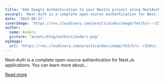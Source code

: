 ```yaml
---
title: 'Add Google Authentication to your NextJs project using NextAuth.js'
excerpt: 'Next-Auth is a complete open-source authentication for Next.Js applications. You can learn more about...'
date: '2022-08-27'
coverImage: 'https://res.cloudinary.com/practicaldev/image/fetch/s--rI5dcx_f--/c_imagga_scale,f_auto,fl_progressive,h_420,q_auto,w_1000/https://dev-to-uploads.s3.amazonaws.com/uploads/articles/lnv0r3x20jp40a5ber63.png'
author:
  name: Koders
  picture: "assets/blog/authors/koders.png"
ogImage:
  url: 'https://res.cloudinary.com/practicaldev/image/fetch/s--rI5dcx_f--/c_imagga_scale,f_auto,fl_progressive,h_420,q_auto,w_1000/https://dev-to-uploads.s3.amazonaws.com/uploads/articles/lnv0r3x20jp40a5ber63.png'
---
```


Next-Auth is a complete open-source authentication for Next.Js applications. You can learn more about...

[Read more](https://dev.to/shubhamku044/add-google-authentication-in-your-nextjs-project-using-nextauthjs-39m)

